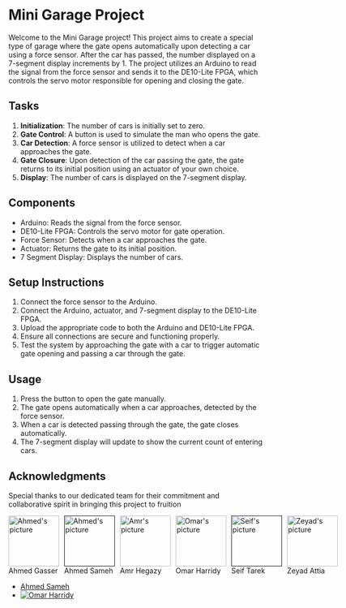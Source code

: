 # Mini Garage Project

Welcome to the Mini Garage project! This project aims to create a special type of garage where the gate opens automatically upon detecting a car using a force sensor. After the car has passed, the number displayed on a 7-segment display increments by 1. The project utilizes an Arduino to read the signal from the force sensor and sends it to the DE10-Lite FPGA, which controls the servo motor responsible for opening and closing the gate.

## Tasks

1. **Initialization**: The number of cars is initially set to zero.
2. **Gate Control**: A button is used to simulate the man who opens the gate.
3. **Car Detection**: A force sensor is utilized to detect when a car approaches the gate.
4. **Gate Closure**: Upon detection of the car passing the gate, the gate returns to its initial position using an actuator of your own choice.
5. **Display**: The number of cars is displayed on the 7-segment display.

## Components

- Arduino: Reads the signal from the force sensor.
- DE10-Lite FPGA: Controls the servo motor for gate operation.
- Force Sensor: Detects when a car approaches the gate.
- Actuator: Returns the gate to its initial position.
- 7 Segment Display: Displays the number of cars.

## Setup Instructions

1. Connect the force sensor to the Arduino.
2. Connect the Arduino, actuator, and 7-segment display to the DE10-Lite FPGA.
3. Upload the appropriate code to both the Arduino and DE10-Lite FPGA.
4. Ensure all connections are secure and functioning properly.
5. Test the system by approaching the gate with a car to trigger automatic gate opening and passing a car through the gate.

## Usage

1. Press the button to open the gate manually.
2. The gate opens automatically when a car approaches, detected by the force sensor.
3. When a car is detected passing through the gate, the gate closes automatically.
4. The 7-segment display will update to show the current count of entering cars.


<!--## License

This project is licensed under the MIT License - see the [LICENSE.md](LICENSE.md) file for details. -->

## Acknowledgments

Special thanks to our dedicated team for their commitment and collaborative spirit in bringing this project to fruition

<div style="display: flex; flex-direction: row;">
    <div style="margin-right: 10px;">
        <a href="https://github.com/Ahmed20150">
            <img src="https://github.com/Ahmed20150.png" alt="Ahmed's picture" width="100" height="100">
        </a>
        <br>
        <span>Ahmed Gasser</span>
    </div>
    <div style="margin-right: 10px;">
        <a href="">
            <img src="" alt="Ahmed's picture" width="100" height="100">
        </a>
        <br>
        <span>Ahmed Sameh</span>
    </div>
    <div style="margin-right: 10px;">
        <a href="https://github.com/Amr-Hegazy1">
            <img src="https://github.com/Amr-Hegazy1.png" alt="Amr's picture" width="100" height="100">
        </a>
        <br>
        <span>Amr Hegazy</span>
    </div>
    <div style="margin-right: 10px;">
        <a href="https://github.com/OHarridy">
            <img src="https://github.com/OHarridy" alt="Omar's picture" width="100" height="100">
        </a>
        <br>
        <span>Omar Harridy</span>
    </div>
    <div style="margin-right: 10px;">
        <a href="">
            <img src="" alt="Seif's picture" width="100" height="100">
        </a>
        <br>
        <span>Seif Tarek</span>
        </div>
        <div style="margin-right: 10px;">
        <a href="https://github.com/ZeyadAttia5">
            <img src="https://github.com/ZeyadAttia5.png" alt="Zeyad's picture" width="100" height="100">
        </a>
        <br>
        <span>Zeyad Attia</span>
    </div>
</div>

- [Ahmed Sameh]()
- [![Omar Harridy](https://github.com/OHarridy)]()









